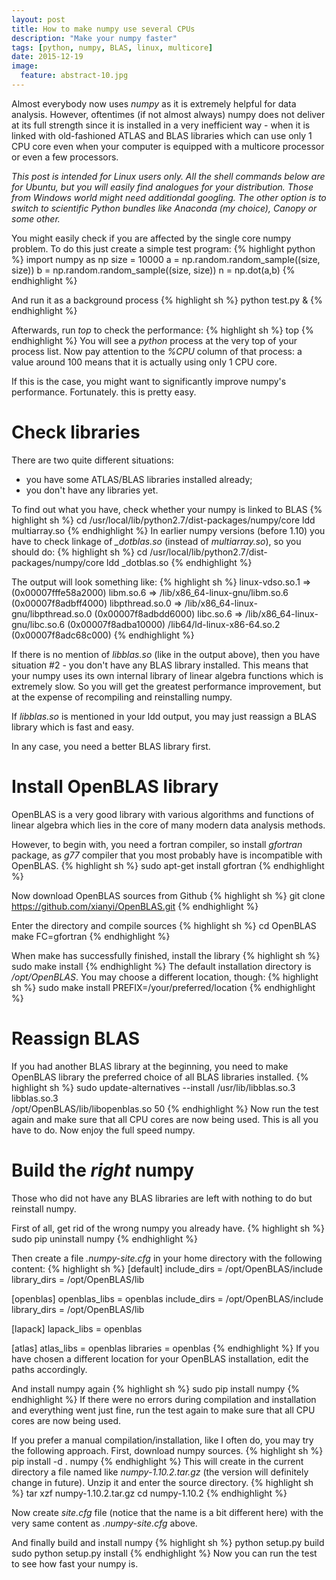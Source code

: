 ```yaml
---
layout: post
title: How to make numpy use several CPUs
description: "Make your numpy faster"
tags: [python, numpy, BLAS, linux, multicore]
date: 2015-12-19
image:
  feature: abstract-10.jpg
---
```


Almost everybody now uses *numpy* as it is extremely helpful for data analysis.
However, oftentimes (if not almost always) numpy does not deliver at its full strength since it is installed in a very inefficient way - 
when it is linked with old-fashioned ATLAS and BLAS libraries which can use only 1 CPU core even when your computer is equipped with a 
multicore processor or even a few processors.

*This post is intended for Linux users only. All the shell commands below are for Ubuntu, but you will easily find analogues for your distribution. 
Those from Windows world might need additiondal googling. 
The other option is to switch to scientific Python bundles like Anaconda (my choice), Canopy or some other.*

You might easily check if you are affected by the single core numpy problem. To do this just create a simple test program:
{% highlight python %}
import numpy as np
size = 10000
a = np.random.random_sample((size, size))
b = np.random.random_sample((size, size))
n = np.dot(a,b)
{% endhighlight %}

And run it as a background process
{% highlight sh %}
python test.py &
{% endhighlight %}

Afterwards, run *top* to check the performance:
{% highlight sh %}
top
{% endhighlight %}
You will see a *python* process at the very top of your process list.
Now pay attention to the *%CPU* column of that process: a value around 100 means that it is actually using only 1 CPU core.

If this is the case, you might want to significantly improve numpy's performance. Fortunately. this is pretty easy.

# Check libraries
There are two quite different situations:

- you have some ATLAS/BLAS libraries installed already;
- you don't have any libraries yet.

To find out what you have, check whether your numpy is linked to BLAS
{% highlight sh %}
cd /usr/local/lib/python2.7/dist-packages/numpy/core
ldd multiarray.so
{% endhighlight %}
In earlier numpy versions (before 1.10) you have to check linkage of *_dotblas.so* (instead of *multiarray.so*), so you should do:
{% highlight sh %}
cd /usr/local/lib/python2.7/dist-packages/numpy/core
ldd _dotblas.so
{% endhighlight %}

The output will look something like:
{% highlight sh %}
        linux-vdso.so.1 =>  (0x00007fffe58a2000)
        libm.so.6 => /lib/x86_64-linux-gnu/libm.so.6 (0x00007f8adbff4000)
        libpthread.so.0 => /lib/x86_64-linux-gnu/libpthread.so.0 (0x00007f8adbdd6000)
        libc.so.6 => /lib/x86_64-linux-gnu/libc.so.6 (0x00007f8adba10000)
        /lib64/ld-linux-x86-64.so.2 (0x00007f8adc68c000)
{% endhighlight %}

If there is no mention of *libblas.so* (like in the output above), then you have situation #2 - you don't have any BLAS library installed.
This means that your numpy uses its own internal library of linear algebra functions which is extremely slow. 
So you will get the greatest performance improvement, but at the expense of recompiling and reinstalling numpy.

If *libblas.so* is mentioned in your ldd output, you may just reassign a BLAS library which is fast and easy.

In any case, you need a better BLAS library first.

# Install OpenBLAS library
OpenBLAS is a very good library with various algorithms and functions of linear algebra which lies in the core of many modern data analysis methods.

However, to begin with, you need a fortran compiler, so install *gfortran* package, as *g77* compiler that you most probably have is incompatible with OpenBLAS.
{% highlight sh %}
sudo apt-get install gfortran
{% endhighlight %}

Now download OpenBLAS sources from Github
{% highlight sh %}
git clone https://github.com/xianyi/OpenBLAS.git
{% endhighlight %}

Enter the directory and compile sources
{% highlight sh %}
cd OpenBLAS
make FC=gfortran
{% endhighlight %}

When make has successfully finished, install the library
{% highlight sh %}
sudo make install
{% endhighlight %}
The default installation directory is */opt/OpenBLAS*. You may choose a different location, though:
{% highlight sh %}
sudo make install PREFIX=/your/preferred/location
{% endhighlight %}


# Reassign BLAS
If you had another BLAS library at the beginning, you need to make OpenBLAS library the preferred choice of all BLAS libraries installed.
{% highlight sh %}
sudo update-alternatives --install /usr/lib/libblas.so.3 libblas.so.3 \
	/opt/OpenBLAS/lib/libopenblas.so 50
{% endhighlight %}
Now run the test again and make sure that all CPU cores are now being used.
This is all you have to do. Now enjoy the full speed numpy.

# Build the *right* numpy
Those who did not have any BLAS libraries are left with nothing to do but reinstall numpy.

First of all, get rid of the wrong numpy you already have.
{% highlight sh %}
sudo pip uninstall numpy
{% endhighlight %}

Then create a file *.numpy-site.cfg* in your home directory with the following content:
{% highlight sh %}
[default]
include_dirs = /opt/OpenBLAS/include
library_dirs = /opt/OpenBLAS/lib

[openblas]
openblas_libs = openblas
include_dirs = /opt/OpenBLAS/include
library_dirs = /opt/OpenBLAS/lib

[lapack]
lapack_libs = openblas

[atlas]
atlas_libs = openblas
libraries = openblas
{% endhighlight %}
If you have chosen a different location for your OpenBLAS installation, edit the paths accordingly.

And install numpy again
{% highlight sh %}
sudo pip install numpy
{% endhighlight %}
If there were no errors during compilation and installation and everything went just fine, 
run the test again to make sure that all CPU cores are now being used.

If you prefer a manual compilation/installation, like I often do, you may try the following approach.
First, download numpy sources.
{% highlight sh %}
pip install -d . numpy
{% endhighlight %}
This will create in the current directory a file named like *numpy-1.10.2.tar.gz* (the version will definitely change in future). 
Unzip it and enter the source directory.
{% highlight sh %}
tar xzf numpy-1.10.2.tar.gz
cd numpy-1.10.2
{% endhighlight %}

Now create *site.cfg* file (notice that the name is a bit different here) with the very same content as *.numpy-site.cfg* above.

And finally build and install numpy
{% highlight sh %}
python setup.py build
sudo python setup.py install
{% endhighlight %}
Now you can run the test to see how fast your numpy is.
